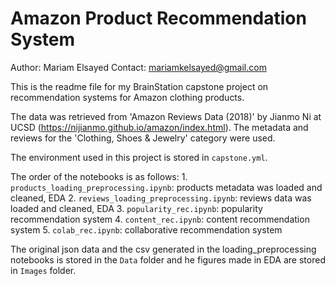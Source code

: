 # Amazon Product Recommendation System

Author: Mariam Elsayed
Contact: mariamkelsayed@gmail.com

This is the readme file for my BrainStation capstone project on recommendation systems for Amazon clothing products. 

The data was retrieved from 'Amazon Reviews Data (2018)' by Jianmo Ni at UCSD (https://nijianmo.github.io/amazon/index.html). The metadata and reviews for the 'Clothing, Shoes & Jewelry' category were used.

The environment used in this project is stored in `capstone.yml`.

The order of the notebooks is as follows:
    1. `products_loading_preprocessing.ipynb`: products metadata was loaded and cleaned, EDA
    2. `reviews_loading_preprocessing.ipynb`: reviews data was loaded and cleaned, EDA
    3. `popularity_rec.ipynb`: popularity recommendation system
    4. `content_rec.ipynb`: content recommendation system
    5. `colab_rec.ipynb`: collaborative recommendation system

The original json data and the csv generated in the loading_preprocessing notebooks is stored in the `Data` folder and he figures made in EDA are stored in `Images` folder.